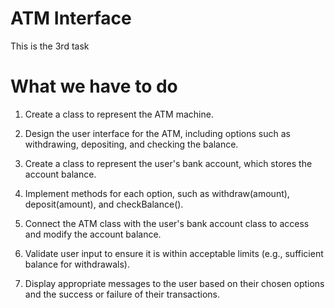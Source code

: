 # ATM Interface
This is the 3rd task

# What we have to do

1. Create a class to represent the ATM machine. 

2. Design the user interface for the ATM, including options such as withdrawing, depositing, and checking the balance.

3. Create a class to represent the user's bank account, which stores the account balance.

4. Implement methods for each option, such as withdraw(amount), deposit(amount), and checkBalance().

5. Connect the ATM class with the user's bank account class to access and modify the account balance.

6. Validate user input to ensure it is within acceptable limits (e.g., sufficient balance for withdrawals).

7. Display appropriate messages to the user based on their chosen options and the success or failure of their transactions.
